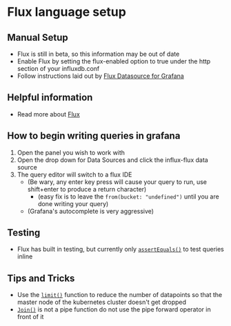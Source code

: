 # Flux language setup
## Manual Setup
- Flux is still in beta, so this information may be out of date
- Enable Flux by setting the flux-enabled option to true under the http section of your influxdb.conf
- Follow instructions laid out by [Flux Datasource for Grafana](https://grafana.com/plugins/grafana-influxdb-flux-datasource)


## Helpful information
* Read more about [Flux](https://github.com/influxdata/platform/tree/master/query)

## How to begin writing queries in grafana
1. Open the panel you wish to work with
2. Open the drop down for Data Sources and click the influx-flux data source
3. The query editor will switch to a flux IDE
    - (Be wary, any enter key press will cause your query to run, use shift+enter to produce a return character)
        - (easy fix is to leave the `from(bucket: "undefined")` until you are done writing your query)
    - (Grafana's autocomplete is very aggressive)

## Testing
- Flux has built in testing, but currently only [`assertEquals()`](https://docs.influxdata.com/flux/v0.12/functions/tests/assertequals/) to test queries inline

## Tips and Tricks
- Use the [`limit()`](https://docs.influxdata.com/flux/v0.12/functions/transformations/limit/) function to reduce the number of datapoints so that the master node of the kubernetes cluster doesn't get dropped
- [`Join()`](https://docs.influxdata.com/flux/v0.12/functions/transformations/join) is not a pipe function do not use the pipe forward operator in front of it